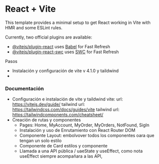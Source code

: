 # React + Vite

This template provides a minimal setup to get React working in Vite with HMR and some ESLint rules.

Currently, two official plugins are available:

- [@vitejs/plugin-react](https://github.com/vitejs/vite-plugin-react/blob/main/packages/plugin-react/README.md) uses [Babel](https://babeljs.io/) for Fast Refresh
- [@vitejs/plugin-react-swc](https://github.com/vitejs/vite-plugin-react-swc) uses [SWC](https://swc.rs/) for Fast Refresh

Pasos

* Instalación y configuración de vite v 4.1.0 y taildwind
* 


### Documentación
* Configuración e instalación de vite y taildwind
vite: url: https://vitejs.dev/guide/
tailwind url: https://tailwindcss.com/docs/guides/vite
tailwind url: https://tailwindcomponents.com/cheatsheet/
* Creación de rutas y componentes
  - Pages: Home, MyAccount, MyOrder, MyOrders, NotFound, SigIn
  - Instalación y uso de Enrutamiento con React Router DOM
  - Componente Layout: embolvover todos los componentes oara que tengan un solo estilo
  -  Componente de Card estilos y componente
  -  Llamada a una API pública / uaeState y useEffect, como nota useEffect siempre acompañara a las API, 